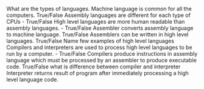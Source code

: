 What are the types of languages.
Machine language is common for all the computers. True/False
Assembly languages are different for each type of CPUs - True/False
High level languages are more human readable than assembly languages. - True/False
Assembler converts assembly language to machine language. True/False
Assemblers can be written in high level languages. True/False
Name few examples of high level languages
Compilers and interpreters are used to process high level languages to be run by a computer. - True/False
Compilers produce instructions in assembly language which must be processed by an assembler to produce executable code. True/False
what is difference between compiler and interpreter
Interpreter returns result of program after immediately processing a high level language code.
